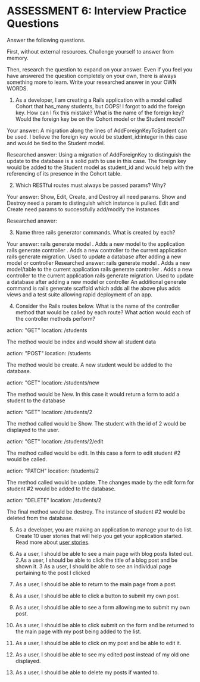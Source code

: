 # ASSESSMENT 6: Interview Practice Questions
Answer the following questions.

First, without external resources. Challenge yourself to answer from memory.

Then, research the question to expand on your answer. Even if you feel you have answered the question completely on your own, there is always something more to learn. Write your researched answer in your OWN WORDS.

1. As a developer, I am creating a Rails application with a model called Cohort that has_many students, but OOPS! I forgot to add the foreign key. How can I fix this mistake? What is the name of the foreign key? Would the foreign key be on the Cohort model or the Student model?

  Your answer: A migration along the lines of AddForeignKeyToStudent can be used. I believe the foreign key would be student_id:integer in this case and would be tied to the Student model.

  Researched answer: Using a migration of AddForeignKey to distinguish the update to the database is a solid path to use in this case. The foreign key would be added to the Student model as student_id and would help with the referencing of its presence in the Cohort table.


2. Which RESTful routes must always be passed params? Why?

  Your answer: Show, Edit, Create, and Destroy all need params. Show and Destroy need a param to distinguish which instance is pulled. Edit and Create need params to successfully add/modify the instances

  Researched answer:



3. Name three rails generator commands. What is created by each?

  Your answer: rails generate model <name>. Adds a new model to the application
               rails generate controller <name>. Adds a new controller to the current application
               rails generate migration. Used to update a database after adding a new model or controller
  Researched answer:
                      rails generate model <name>. Adds a new model/table to the current application
                     rails generate controller <name>. Adds a new controller to the current application
                     rails generate migration. Used to update a database after adding a new model or controller
                     An additional generate command is rails generate scaffold which adds all the above plus adds views and a test suite allowing rapid deployment of an app.



4. Consider the Rails routes below. What is the name of the controller method that would be called by each route? What action would each of the controller methods perform?

action: "GET"    location: /students   

The method would be index and would show all student data   

action: "POST"   location: /students      

The method would be create. A new student would be added to the database.

action: "GET"    location: /students/new

The method would be New. In this case it would return a form to add a student to the database

action: "GET"    location: /students/2  

The method called would be Show. The student with the id of 2 would be displayed to the user.

action: "GET"    location: /students/2/edit   

The method called would be edit. In this case a form to edit student #2 would be called.

action: "PATCH"  location: /students/2   

The method called would be update. The changes made by the edit form for student #2 would be added to the database.   

action: "DELETE" location: /students/2    

The final method would be destroy. The instance of student #2 would be deleted from the database.  



5. As a developer, you are making an application to manage your to do list. Create 10 user stories that will help you get your application started. Read more about [user stories](https://www.atlassian.com/agile/project-management/user-stories).

1. As a user, I should be able to see a main page with blog posts listed out.
2.As a user, I should be able to click the title of a blog post and be shown it.
3 As a user, I should be able to see an individual page pertaining to the post I clicked
4. As a user, I should be able to return to the main page from a post.
5. As a user, I should be able to click a button to submit my own post.
6. As a user, I should be able to see a form allowing me to submit my own post.
7. As a user, I should be able to click submit on the form and be returned to the main page with my post being added to the list.
8. As a user, I should be able to click on my post and be able to edit it.
9. As a user, I should be able to see my edited post instead of my old one displayed.
10. As a user, I should be able to delete my posts if wanted to.
